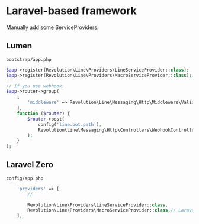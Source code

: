 # Laravel-based framework

Manually add some ServiceProviders.

## Lumen

`bootstrap/app.php`

```php
$app->register(Revolution\Line\Providers\LineServiceProvider::class);
$app->register(Revolution\Line\Providers\MacroServiceProvider::class);// Laravel>=7

// If you use webhook.
$app->router->group(
    [
        'middleware' => Revolution\Line\Messaging\Http\Middleware\ValidateSignature::class,
    ],
    function ($router) {
        $router->post(
            config('line.bot.path'),
            Revolution\Line\Messaging\Http\Controllers\WebhookController::class
        );
    }
);
```

## Laravel Zero

`config/app.php`

```php
    'providers' => [
        //

        Revolution\Line\Providers\LineServiceProvider::class,
        Revolution\Line\Providers\MacroServiceProvider::class,// Laravel>=7
    ],
```

